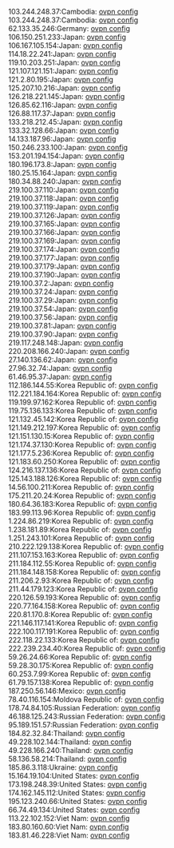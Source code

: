 103.244.248.37:Cambodia: [ovpn config](vpn/103_244_248_37.ovpn)  
103.244.248.37:Cambodia: [ovpn config](vpn/103_244_248_37.ovpn)  
62.133.35.246:Germany: [ovpn config](vpn/62_133_35_246.ovpn)  
106.150.251.233:Japan: [ovpn config](vpn/106_150_251_233.ovpn)  
106.167.105.154:Japan: [ovpn config](vpn/106_167_105_154.ovpn)  
114.18.22.241:Japan: [ovpn config](vpn/114_18_22_241.ovpn)  
119.10.203.251:Japan: [ovpn config](vpn/119_10_203_251.ovpn)  
121.107.121.151:Japan: [ovpn config](vpn/121_107_121_151.ovpn)  
121.2.80.195:Japan: [ovpn config](vpn/121_2_80_195.ovpn)  
125.207.10.216:Japan: [ovpn config](vpn/125_207_10_216.ovpn)  
126.218.221.145:Japan: [ovpn config](vpn/126_218_221_145.ovpn)  
126.85.62.116:Japan: [ovpn config](vpn/126_85_62_116.ovpn)  
126.88.117.37:Japan: [ovpn config](vpn/126_88_117_37.ovpn)  
133.218.212.45:Japan: [ovpn config](vpn/133_218_212_45.ovpn)  
133.32.128.66:Japan: [ovpn config](vpn/133_32_128_66.ovpn)  
14.133.187.96:Japan: [ovpn config](vpn/14_133_187_96.ovpn)  
150.246.233.100:Japan: [ovpn config](vpn/150_246_233_100.ovpn)  
153.201.194.154:Japan: [ovpn config](vpn/153_201_194_154.ovpn)  
180.196.173.8:Japan: [ovpn config](vpn/180_196_173_8.ovpn)  
180.25.15.164:Japan: [ovpn config](vpn/180_25_15_164.ovpn)  
180.34.88.240:Japan: [ovpn config](vpn/180_34_88_240.ovpn)  
219.100.37.110:Japan: [ovpn config](vpn/219_100_37_110.ovpn)  
219.100.37.118:Japan: [ovpn config](vpn/219_100_37_118.ovpn)  
219.100.37.119:Japan: [ovpn config](vpn/219_100_37_119.ovpn)  
219.100.37.126:Japan: [ovpn config](vpn/219_100_37_126.ovpn)  
219.100.37.165:Japan: [ovpn config](vpn/219_100_37_165.ovpn)  
219.100.37.166:Japan: [ovpn config](vpn/219_100_37_166.ovpn)  
219.100.37.169:Japan: [ovpn config](vpn/219_100_37_169.ovpn)  
219.100.37.174:Japan: [ovpn config](vpn/219_100_37_174.ovpn)  
219.100.37.177:Japan: [ovpn config](vpn/219_100_37_177.ovpn)  
219.100.37.179:Japan: [ovpn config](vpn/219_100_37_179.ovpn)  
219.100.37.190:Japan: [ovpn config](vpn/219_100_37_190.ovpn)  
219.100.37.2:Japan: [ovpn config](vpn/219_100_37_2.ovpn)  
219.100.37.24:Japan: [ovpn config](vpn/219_100_37_24.ovpn)  
219.100.37.29:Japan: [ovpn config](vpn/219_100_37_29.ovpn)  
219.100.37.54:Japan: [ovpn config](vpn/219_100_37_54.ovpn)  
219.100.37.56:Japan: [ovpn config](vpn/219_100_37_56.ovpn)  
219.100.37.81:Japan: [ovpn config](vpn/219_100_37_81.ovpn)  
219.100.37.90:Japan: [ovpn config](vpn/219_100_37_90.ovpn)  
219.117.248.148:Japan: [ovpn config](vpn/219_117_248_148.ovpn)  
220.208.166.240:Japan: [ovpn config](vpn/220_208_166_240.ovpn)  
27.140.136.62:Japan: [ovpn config](vpn/27_140_136_62.ovpn)  
27.96.32.74:Japan: [ovpn config](vpn/27_96_32_74.ovpn)  
61.46.95.37:Japan: [ovpn config](vpn/61_46_95_37.ovpn)  
112.186.144.55:Korea Republic of: [ovpn config](vpn/112_186_144_55.ovpn)  
112.221.184.164:Korea Republic of: [ovpn config](vpn/112_221_184_164.ovpn)  
119.199.97.162:Korea Republic of: [ovpn config](vpn/119_199_97_162.ovpn)  
119.75.136.133:Korea Republic of: [ovpn config](vpn/119_75_136_133.ovpn)  
121.132.45.142:Korea Republic of: [ovpn config](vpn/121_132_45_142.ovpn)  
121.149.212.197:Korea Republic of: [ovpn config](vpn/121_149_212_197.ovpn)  
121.151.130.15:Korea Republic of: [ovpn config](vpn/121_151_130_15.ovpn)  
121.174.37.130:Korea Republic of: [ovpn config](vpn/121_174_37_130.ovpn)  
121.177.5.236:Korea Republic of: [ovpn config](vpn/121_177_5_236.ovpn)  
121.183.60.250:Korea Republic of: [ovpn config](vpn/121_183_60_250.ovpn)  
124.216.137.136:Korea Republic of: [ovpn config](vpn/124_216_137_136.ovpn)  
125.143.188.126:Korea Republic of: [ovpn config](vpn/125_143_188_126.ovpn)  
14.56.100.211:Korea Republic of: [ovpn config](vpn/14_56_100_211.ovpn)  
175.211.20.24:Korea Republic of: [ovpn config](vpn/175_211_20_24.ovpn)  
180.64.36.183:Korea Republic of: [ovpn config](vpn/180_64_36_183.ovpn)  
183.99.113.96:Korea Republic of: [ovpn config](vpn/183_99_113_96.ovpn)  
1.224.86.219:Korea Republic of: [ovpn config](vpn/1_224_86_219.ovpn)  
1.238.181.89:Korea Republic of: [ovpn config](vpn/1_238_181_89.ovpn)  
1.251.243.101:Korea Republic of: [ovpn config](vpn/1_251_243_101.ovpn)  
210.222.129.138:Korea Republic of: [ovpn config](vpn/210_222_129_138.ovpn)  
211.107.153.163:Korea Republic of: [ovpn config](vpn/211_107_153_163.ovpn)  
211.184.112.55:Korea Republic of: [ovpn config](vpn/211_184_112_55.ovpn)  
211.184.148.158:Korea Republic of: [ovpn config](vpn/211_184_148_158.ovpn)  
211.206.2.93:Korea Republic of: [ovpn config](vpn/211_206_2_93.ovpn)  
211.44.179.123:Korea Republic of: [ovpn config](vpn/211_44_179_123.ovpn)  
220.126.59.193:Korea Republic of: [ovpn config](vpn/220_126_59_193.ovpn)  
220.77.164.158:Korea Republic of: [ovpn config](vpn/220_77_164_158.ovpn)  
220.81.170.8:Korea Republic of: [ovpn config](vpn/220_81_170_8.ovpn)  
221.146.117.141:Korea Republic of: [ovpn config](vpn/221_146_117_141.ovpn)  
222.100.117.191:Korea Republic of: [ovpn config](vpn/222_100_117_191.ovpn)  
222.118.22.133:Korea Republic of: [ovpn config](vpn/222_118_22_133.ovpn)  
222.239.234.40:Korea Republic of: [ovpn config](vpn/222_239_234_40.ovpn)  
59.26.24.66:Korea Republic of: [ovpn config](vpn/59_26_24_66.ovpn)  
59.28.30.175:Korea Republic of: [ovpn config](vpn/59_28_30_175.ovpn)  
60.253.7.99:Korea Republic of: [ovpn config](vpn/60_253_7_99.ovpn)  
61.79.157.138:Korea Republic of: [ovpn config](vpn/61_79_157_138.ovpn)  
187.250.56.146:Mexico: [ovpn config](vpn/187_250_56_146.ovpn)  
78.40.116.154:Moldova Republic of: [ovpn config](vpn/78_40_116_154.ovpn)  
178.74.84.105:Russian Federation: [ovpn config](vpn/178_74_84_105.ovpn)  
46.188.125.243:Russian Federation: [ovpn config](vpn/46_188_125_243.ovpn)  
95.189.151.57:Russian Federation: [ovpn config](vpn/95_189_151_57.ovpn)  
184.82.32.84:Thailand: [ovpn config](vpn/184_82_32_84.ovpn)  
49.228.102.144:Thailand: [ovpn config](vpn/49_228_102_144.ovpn)  
49.228.166.240:Thailand: [ovpn config](vpn/49_228_166_240.ovpn)  
58.136.58.214:Thailand: [ovpn config](vpn/58_136_58_214.ovpn)  
185.86.3.118:Ukraine: [ovpn config](vpn/185_86_3_118.ovpn)  
15.164.19.104:United States: [ovpn config](vpn/15_164_19_104.ovpn)  
173.198.248.39:United States: [ovpn config](vpn/173_198_248_39.ovpn)  
174.162.145.112:United States: [ovpn config](vpn/174_162_145_112.ovpn)  
195.123.240.66:United States: [ovpn config](vpn/195_123_240_66.ovpn)  
66.74.49.134:United States: [ovpn config](vpn/66_74_49_134.ovpn)  
113.22.102.152:Viet Nam: [ovpn config](vpn/113_22_102_152.ovpn)  
183.80.160.60:Viet Nam: [ovpn config](vpn/183_80_160_60.ovpn)  
183.81.46.228:Viet Nam: [ovpn config](vpn/183_81_46_228.ovpn)  
